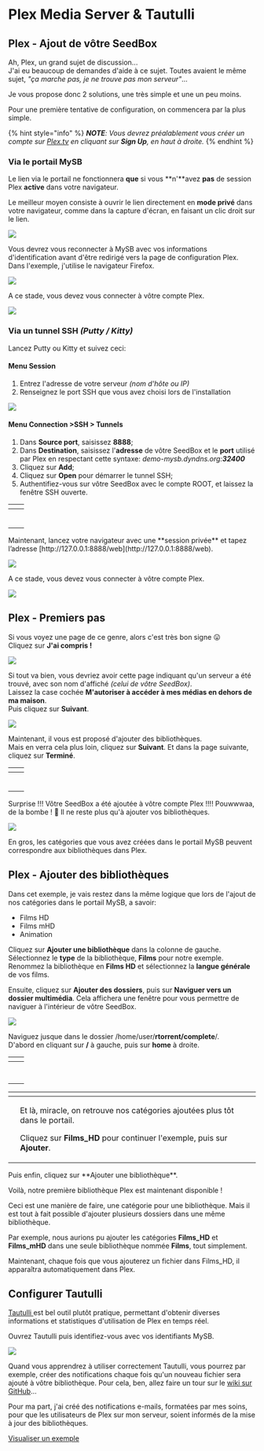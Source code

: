 # Plex Media Server & Tautulli

## Plex - Ajout de vôtre SeedBox

Ah, Plex, un grand sujet de discussion...  
J'ai eu beaucoup de demandes d'aide à ce sujet. Toutes avaient le même sujet, _"ça marche pas, je ne trouve pas mon serveur"_...

Je vous propose donc 2 solutions, une très simple et une un peu moins.

Pour une première tentative de configuration, on commencera par la plus simple.

{% hint style="info" %}
_**NOTE**: Vous devrez préalablement vous créer un compte sur_ [_Plex.tv_](https://www.plex.tv/) _en cliquant sur **Sign Up**, en haut à droite._
{% endhint %}

### Via le portail MySB

Le lien via le portail ne fonctionnera **que** si vous **n'**avez **pas** de session Plex **active** dans votre navigateur.

Le meilleur moyen consiste à ouvrir le lien directement en **mode privé** dans votre navigateur, comme dans la capture d'écran, en faisant un clic droit sur le lien.

![](../.gitbook/assets/menu_user_plex_private.jpg)

Vous devrez vous reconnecter à MySB avec vos informations d'identification avant d'être redirigé vers la page de configuration Plex. Dans l'exemple, j'utilise le navigateur Firefox.

![](../.gitbook/assets/plex_private_authent.jpg)

A ce stade, vous devez vous connecter à vôtre compte Plex.

![](../.gitbook/assets/plex_authent.jpg)

### Via un tunnel SSH _\(Putty / Kitty\)_

Lancez Putty ou Kitty et suivez ceci:

#### Menu Session

1. Entrez l'adresse de votre serveur _\(nom d'hôte ou IP\)_
2. Renseignez le port SSH que vous avez choisi lors de l'installation

![](../.gitbook/assets/tunnel_kitty_session.jpg)

#### Menu Connection &gt;SSH &gt; Tunnels

1. Dans **Source port**, saisissez **8888**;
2. Dans **Destination**, saisissez l'**adresse** de vôtre SeedBox et le **port** utilisé par Plex en respectant cette syntaxe: _demo-mysb.dyndns.org:**32400**_
3. Cliquez sur **Add**;
4. Cliquez sur **Open** pour démarrer le tunnel SSH;
5. Authentifiez-vous sur vôtre SeedBox avec le compte ROOT, et laissez la fenêtre SSH ouverte.

<table>
  <thead>
    <tr>
      <th style="text-align:left"></th>
      <th style="text-align:left"></th>
    </tr>
  </thead>
  <tbody>
    <tr>
      <td style="text-align:left">
        <p></p>
        <p>
          <img src="../.gitbook/assets/tunnel_kitty_tunnels.jpg" alt/>
        </p>
      </td>
      <td style="text-align:left">
        <p></p>
        <p>
          <img src="../.gitbook/assets/tunnel_kitty_start.jpg" alt/>
        </p>
      </td>
    </tr>
  </tbody>
</table>Maintenant, lancez votre navigateur avec une **session privée** et tapez l’adresse [http://127.0.0.1:8888/web](http://127.0.0.1:8888/web).

![](../.gitbook/assets/plex_with_tunnel.jpg)

A ce stade, vous devez vous connecter à vôtre compte Plex.

![](../.gitbook/assets/plex_authent.jpg)

## Plex - Premiers pas

Si vous voyez une page de ce genre, alors c'est très bon signe 😛   
Cliquez sur **J'ai compris !**

![](../.gitbook/assets/plex_step_first.jpg)

Si tout va bien, vous devriez avoir cette page indiquant qu'un serveur a été trouvé, avec son nom d'affiché _\(celui de vôtre SeedBox\)_.  
Laissez la case cochée **M'autoriser à accéder à mes médias en dehors de ma maison**.  
Puis cliquez sur **Suivant**.

![](../.gitbook/assets/plex_step_server_find.jpg)

Maintenant, il vous est proposé d'ajouter des bibliothèques.  
Mais en verra cela plus loin, cliquez sur **Suivant**. Et dans la page suivante, cliquez sur **Terminé**.

<table>
  <thead>
    <tr>
      <th style="text-align:left"></th>
      <th style="text-align:left"></th>
    </tr>
  </thead>
  <tbody>
    <tr>
      <td style="text-align:left">
        <p></p>
        <p>
          <img src="../.gitbook/assets/plex_step_add_lib.jpg" alt/>
        </p>
      </td>
      <td style="text-align:left">
        <p></p>
        <p>
          <img src="../.gitbook/assets/plex_step_end.jpg" alt/>
        </p>
      </td>
    </tr>
  </tbody>
</table>Surprise !!!  
Vôtre SeedBox a été ajoutée à vôtre compte Plex !!!!  
Pouwwwaa, de la bombe ! 🤪   
Il ne reste plus qu'à ajouter vos bibliothèques.

![](../.gitbook/assets/plex_server_added.jpg)

En gros, les catégories que vous avez créées dans le portail MySB peuvent correspondre aux bibliothèques dans Plex.

## Plex - Ajouter des bibliothèques

Dans cet exemple, je vais restez dans la même logique que lors de l'ajout de nos catégories dans le portail MySB, a savoir:

* Films HD
* Films mHD
* Animation

Cliquez sur **Ajouter une bibliothèque** dans la colonne de gauche.  
Sélectionnez le **type** de la bibliothèque, **Films** pour notre exemple.  
Renommez la bibliothèque en **Films HD** et sélectionnez la **langue générale** de vos films.

Ensuite, cliquez sur **Ajouter des dossiers**, puis sur **Naviguer vers un dossier multimédia**. Cela affichera une fenêtre pour vous permettre de naviguer à l'intérieur de vôtre SeedBox.

![](../.gitbook/assets/plex_add_lib.jpg)

Naviguez jusque dans le dossier /home/user/**rtorrent/complete**/.  
D'abord en cliquant sur **/** à gauche, puis sur **home** à droite.

<table>
  <thead>
    <tr>
      <th style="text-align:left"></th>
      <th style="text-align:left"></th>
    </tr>
  </thead>
  <tbody>
    <tr>
      <td style="text-align:left">
        <img src="../.gitbook/assets/plex_nav_home.jpg" alt/>
      </td>
      <td style="text-align:left">
        <img src="../.gitbook/assets/plex_nav_user.jpg" alt/>
      </td>
    </tr>
    <tr>
      <td style="text-align:left">
        <p>
          <img src="../.gitbook/assets/plex_nav_rtorrent.jpg" alt/>
        </p>
        <p></p>
      </td>
      <td style="text-align:left">
        <p>
          <img src="../.gitbook/assets/plex_nav_complete.jpg" alt/>
        </p>
        <p></p>
      </td>
    </tr>
  </tbody>
</table><table>
  <thead>
    <tr>
      <th style="text-align:left"></th>
      <th style="text-align:left"></th>
    </tr>
  </thead>
  <tbody>
    <tr>
      <td style="text-align:left">
        <p></p>
        <p>
          <img src="../.gitbook/assets/plex_nav_category.jpg" alt/>
        </p>
      </td>
      <td style="text-align:left">
        <p>Et là, miracle, on retrouve nos catégories ajoutées plus tôt dans le portail.</p>
        <p></p>
        <p>Cliquez sur <b>Films_HD</b> pour continuer l'exemple, puis sur <b>Ajouter</b>.</p>
      </td>
    </tr>
  </tbody>
</table>Puis enfin, cliquez sur **Ajouter une bibliothèque**.

Voilà, notre première bibliothèque Plex est maintenant disponible !

Ceci est une manière de faire, une catégorie pour une bibliothèque. Mais il est tout à fait possible d'ajouter plusieurs dossiers dans une même bibliothèque.

Par exemple, nous aurions pu ajouter les catégories **Films\_HD** et **Films\_mHD** dans une seule bibliothèque nommée **Films**, tout simplement.

Maintenant, chaque fois que vous ajouterez un fichier dans Films\_HD, il apparaîtra automatiquement dans Plex.

## Configurer Tautulli

[Tautulli ](https://tautulli.com/)est bel outil plutôt pratique, permettant d'obtenir diverses informations et statistiques d'utilisation de Plex en temps réel.

Ouvrez Tautulli puis identifiez-vous avec vos identifiants MySB. 

![](../.gitbook/assets/tautulli_first.jpg)

Quand vous apprendrez à utiliser correctement Tautulli, vous pourrez par exemple, créer des notifications chaque fois qu'un nouveau fichier sera ajouté à vôtre bibliothèque. Pour cela, ben, allez faire un tour sur le [wiki sur GitHub](https://github.com/Tautulli/Tautulli-Wiki/wiki)...

Pour ma part, j'ai créé des notifications e-mails, formatées par mes soins, pour que les utilisateurs de Plex sur mon serveur, soient informés de la mise à jour des bibliothèques.

[Visualiser un exemple](https://mysb.gitbook.io/doc/v/v5.3_fr/les-mails/tautulli-bibliotheque-mise-a-jour)

